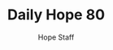 ---
image: /assets/img/daily-hope-default-artwork.png
title: Daily Hope 80
number: 80
categories:
  - Daily Hope
author: Hope Staff
notes: Daily Hope 80
embed: >-
  <iframe style="border-radius:12px" src="https://open.spotify.com/embed/episode/6KVGEQ5bk6y3hWO0QdE8p2?utm_source=generator" width="100%" height="352" frameBorder="0" allowfullscreen="" allow="autoplay; clipboard-write; encrypted-media; fullscreen; picture-in-picture" loading="lazy"></iframe>
---